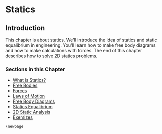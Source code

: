 # Statics

## Introduction

This chapter is about statics. We'll introduce the idea of statics and static equalibrium in engineering. You'll learn how to make free body diagrams and how to make calculations with forces. The end of this chapter describes how to solve 2D statics problems.

### Sections in this Chapter

 * [What is Statics?](6.1-what-is-statics.md)
 * [Free Bodies](6.2-free-bodies.md)
 * [Forces](6.3-forces.md)
 * [Laws of Motion](6.4-laws-of-motion.md)
 * [Free Body Diagrams](6.5-free-body-diagrams.md)
 * [Statics Equalibrium](6.6-static-equalibrium.md)
 * [2D Static Analysis](6.7-2D-static-analysis.md)
 * [Exersizes](6.8-exersizes.md)

```{raw} latex
\newpage
```
